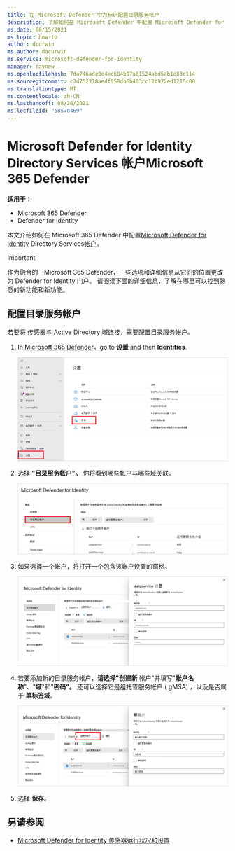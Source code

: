 ```yaml
---
title: 在 Microsoft Defender 中为标识配置目录服务帐户
description: 了解如何在 Microsoft Defender 中配置 Microsoft Defender for Identity Directory Services Microsoft 365 Defender
ms.date: 08/15/2021
ms.topic: how-to
author: dcurwin
ms.author: dacurwin
ms.service: microsoft-defender-for-identity
manager: raynew
ms.openlocfilehash: 7da746ade0e4ec684b97a61524abd5ab1e83c114
ms.sourcegitcommit: c2d752718aedf958db6b403cc12b972ed1215c00
ms.translationtype: MT
ms.contentlocale: zh-CN
ms.lasthandoff: 08/26/2021
ms.locfileid: "58570469"
---
```

# <a name="microsoft-defender-for-identity-directory-services-account-in-microsoft-365-defender"></a>Microsoft Defender for Identity Directory Services 帐户Microsoft 365 Defender

**适用于：**

- Microsoft 365 Defender
- Defender for Identity

本文介绍如何在 Microsoft 365 Defender 中配置[Microsoft Defender for Identity](/defender-for-identity) Directory Services[帐户](/microsoft-365/security/defender/overview-security-center)。

>[!IMPORTANT]
>作为融合的一Microsoft 365 Defender，一些选项和详细信息从它们的位置更改为 Defender for Identity 门户。 请阅读下面的详细信息，了解在哪里可以找到熟悉的新功能和新功能。

## <a name="configure-directory-services-account"></a>配置目录服务帐户

若要将 [传感器与](sensor-health.md#add-a-sensor) Active Directory 域连接，需要配置目录服务帐户。

1. In [Microsoft 365 Defender，](https://security.microsoft.com/)go to **设置** and then **Identities**.

    ![转到"设置"，然后转到"标识"。](../../media/defender-identity/settings-identities.png)

1. 选择 **"目录服务帐户"。** 你将看到哪些帐户与哪些域关联。

    ![目录服务帐户。](../../media/defender-identity/directory-service-accounts.png)

1. 如果选择一个帐户，将打开一个包含该帐户设置的窗格。

    ![帐户设置。](../../media/defender-identity/account-settings.png)

1. 若要添加新的目录服务帐户，**请选择"创建新** 帐户"并填写"**帐户名称**"、"**域**"和"**密码"。** 还可以选择它是组托管服务帐户 ( gMSA) ，以及是否属于 **单标签域**。

    ![新建目录服务帐户。](../../media/defender-identity/new-directory-service-account.png)

1. 选择 **保存**。

## <a name="see-also"></a>另请参阅

- [Microsoft Defender for Identity 传感器运行状况和设置](sensor-health.md)
